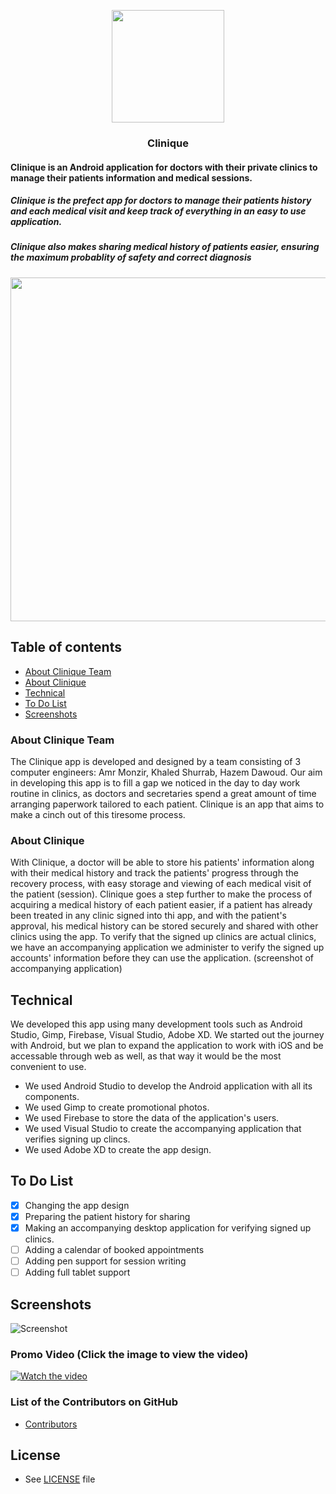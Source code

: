 <p align="center">
  <a href="https://github.com/hzdawoud/Clinique">
    <img src="https://github.com/hzdawoud/Clinique/blob/master/Images/icon.png?raw=true" width=180 height=180>
  </a>
  <h3 align="center">Clinique</h3>
</p>
<p align="center">
    <h4>Clinique is an Android application for doctors with their private clinics to manage their patients information and medical sessions.<br></h4>
</p>
<p>
   <h5>Clinique is the prefect app for doctors to manage their patients history and each medical visit and keep track of everything in an easy to use application. <br></h5>

   <h5>Clinique also makes sharing medical history of patients easier, ensuring the maximum probablity of safety and correct diagnosis<br></h5>
</p>

<p align="center">
  <a href="https://github.com/hzdawoud/Clinique">
    <img src="https://github.com/hzdawoud/Clinique/blob/master/Images/Promo.jpg?raw=true" width=1550 height=550>
  </a>
</p>

## Table of contents

- [About Clinique Team](https://github.com/hzdawoud/Clinique/blob/master/README.md#about-clinique-team)
- [About Clinique](https://github.com/hzdawoud/Clinique/blob/master/README.md#about-clinique)
- [Technical](https://github.com/hzdawoud/Clinique/blob/master/README.md#technical)
- [To Do List](https://github.com/hzdawoud/Clinique/blob/master/README.md#to-do-list)
- [Screenshots](https://github.com/hzdawoud/Clinique/blob/master/README.md#screenshots)



### About Clinique Team

The Clinique app is developed and designed by a team consisting of 3 computer engineers: Amr Monzir, Khaled Shurrab, Hazem Dawoud. Our aim in developing this app is to fill a gap we noticed in the day to day work routine in clinics, as doctors and secretaries spend a great amount of time arranging paperwork tailored to each patient. Clinique is an app that aims to make a cinch out of this tiresome process.

### About Clinique
With Clinique, a doctor will be able to store his patients' information along with their medical history and track the patients' progress through the recovery process, with easy storage and viewing of each medical visit of the patient (session).
Clinique goes a step further to make the process of acquiring a medical history of each patient easier, if a patient has already been treated in any clinic signed into thi app, and with the patient's approval, his medical history can be stored securely and shared with other clinics using the app.
To verify that the signed up clinics are actual clinics, we have an accompanying application we administer to verify the signed up accounts' information before they can use the application.
(screenshot of accompanying application)

## Technical
We developed this app using many development tools such as Android Studio, Gimp, Firebase, Visual Studio, Adobe XD. We started out the journey with Android, but we plan to expand the application to work with iOS and be accessable through web as well, as that way it would be the most convenient to use.
- We used Android Studio to develop the Android application with all its components.
- We used Gimp to create promotional photos.
- We used Firebase to store the data of the application's users.
- We used Visual Studio to create the accompanying application that verifies signing up clincs.
- We used Adobe XD to create the app design.

## To Do List

- [x] Changing the app design
- [x] Preparing the patient history for sharing
- [x] Making an accompanying desktop application for verifying signed up clinics.
- [ ] Adding a calendar of booked appointments
- [ ] Adding pen support for session writing 
- [ ] Adding full tablet support

## Screenshots
![Screenshot](https://github.com/hzdawoud/Clinique/blob/master/Images/Screenshots.png?raw=true)

### Promo Video (Click the image to view the video)
[![Watch the video](https://github.com/hzdawoud/Clinique/blob/master/Images/giphy.gif?raw=true)](https://www.youtube.com/watch?v=fSXeXd5x5W0)

### List of the Contributors on GitHub
* [Contributors](https://github.com/hzdawoud/Clinique/graphs/contributors)

## License 
* See [LICENSE](https://github.com/hzdawoud/Clinique/blob/master/LICENSE) file
